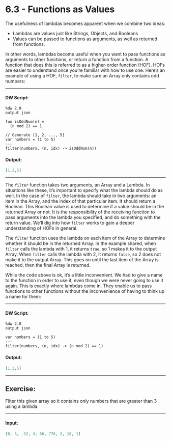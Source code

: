 # 6.3 - Functions as Values

The usefulness of lambdas becomes apparent when we combine two ideas:

* Lambdas are values just like Strings, Objects, and Booleans
* Values can be passed to functions as arguments, as well as returned from functions.

In other words, lambdas become useful when you want to pass functions as arguments to other functions, or return a function from a function. A function that does this is referred to as a higher-order function (HOF). HOFs are easier to understand once you’re familiar with how to use one. Here’s an example of using a HOF, `filter`, to make sure an Array only contains odd numbers:

---
#### DW Script:
```dw
%dw 2.0
output json

fun isOddNum(n) =
  (n mod 2) == 1

// Generate [1, 2, ..., 5]
var numbers = (1 to 5)
---
filter(numbers, (n, idx) -> isOddNum(n))
```
#### Output:
```json
[1,3,5]
```
---

The `filter` function takes two arguments, an Array and a Lambda. In situations like these, it’s important to specify what the lambda should do as well. In the case of `filter`, the lambda should take in two arguments: an item in the Array, and the index of that particular item. It should return a Boolean. This Boolean value is used to determine if a value should be in the returned Array or not. It is the responsibility of the receiving function to pass arguments into the lambda you specified, and do something with the return value. We’ll dig into how `filter` works to gain a deeper understanding of HOFs in general.

The `filter` function uses the lambda on each item of the Array to determine whether it should be in the returned Array. In the example shared, when `filter` calls the lambda with 1, it returns `true`, so 1 makes it to the output Array. When `filter` calls the lambda with 2, it returns `false`, so 2 does not make it to the output Array. This goes on until the last item of the Array is reached, then the final Array is returned.

While the code above is ok, it’s a little inconvenient. We had to give a name to the function in order to use it, even though we were never going to use it again. This is exactly where lambdas come in. They enable us to pass functions to other functions without the inconvenience of having to think up a name for them:

---
#### DW Script:
```dw
%dw 2.0
output json

var numbers = (1 to 5)
---
filter(numbers, (n, idx) -> (n mod 2) == 1)
```
#### Output:
```json
[1,3,5]
```
---

## Exercise:

Filter this given array so it contains only numbers that are greater than 3 using a lambda.

---
#### Input:
```json
[0, 5, -32, 4, 66, 776, 3, 10, 1]
```
